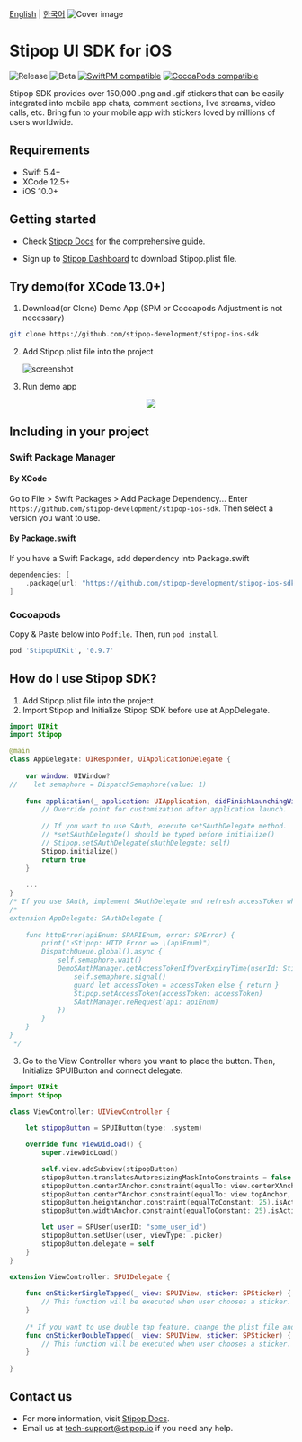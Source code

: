 [English](./README.md) | [한국어](./README.kr.md)
![Cover image](https://user-images.githubusercontent.com/30883319/139041228-f88b6e2f-4523-4d56-913e-927956e88dc6.png)

# Stipop UI SDK for iOS

![Release](https://img.shields.io/github/v/release/stipop-development/stipop-ios-sdk?sort=semver&style=flat&label=release)
![Beta](https://img.shields.io/github/v/release/stipop-development/stipop-ios-sdk?include_prereleases&sort=semver&style=flat&label=beta)
[![SwiftPM compatible](https://img.shields.io/badge/SwiftPM-compatible-green.svg?style=flat)](https://swift.org/package-manager/)
[![CocoaPods compatible](https://img.shields.io/badge/CocoaPods-compatible-green.svg?style=flat)](https://cocoapods.org/pods/Stipop)

Stipop SDK provides over 150,000 .png and .gif stickers that can be easily integrated into mobile app chats, comment sections, live streams, video calls, etc. Bring fun to your mobile app with stickers loved by millions of users worldwide.

## Requirements

- Swift 5.4+
- XCode 12.5+
- iOS 10.0+

## Getting started

- Check [Stipop Docs](https://docs.stipop.io/en/sdk/ios/get-started/quick-start) for the comprehensive guide.

- Sign up to [Stipop Dashboard](https://dashboard.stipop.io/create-application) to download Stipop.plist file.

## Try demo(for XCode 13.0+)

1. Download(or Clone) Demo App
   (SPM or Cocoapods Adjustment is not necessary)

```bash
git clone https://github.com/stipop-development/stipop-ios-sdk
```

2. Add Stipop.plist file into the project

   ![screenshot](https://user-images.githubusercontent.com/30883319/138623975-d5666bad-e0b4-405b-beaf-ed233e376135.png)

3. Run demo app

<p align="center"><img src="https://user-images.githubusercontent.com/30883319/139041399-d4aee7d3-387f-4f9e-a045-f239a0cc2918.png"></p>

## Including in your project

### Swift Package Manager

#### By XCode

Go to File > Swift Packages > Add Package Dependency...
Enter `https://github.com/stipop-development/stipop-ios-sdk`. Then select a version you want to use.

#### By Package.swift

If you have a Swift Package, add dependency into Package.swift

```swift
dependencies: [
    .package(url: "https://github.com/stipop-development/stipop-ios-sdk.git", .upToNextMajor(from: "0.9.7"))
]
```

### Cocoapods

Copy & Paste below into `Podfile`. Then, run `pod install`.

```ruby
pod 'StipopUIKit', '0.9.7'
```


How do I use Stipop SDK?
-------------------

1. Add Stipop.plist file into the project.
2. Import Stipop and Initialize Stipop SDK before use at AppDelegate.
```swift
import UIKit
import Stipop

@main
class AppDelegate: UIResponder, UIApplicationDelegate {
    
    var window: UIWindow?
//    let semaphore = DispatchSemaphore(value: 1)
    
    func application(_ application: UIApplication, didFinishLaunchingWithOptions launchOptions: [UIApplication.LaunchOptionsKey: Any]?) -> Bool {
        // Override point for customization after application launch.
        
        // If you want to use SAuth, execute setSAuthDelegate method.
        // *setSAuthDelegate() should be typed before initialize()
        // Stipop.setSAuthDelegate(sAuthDelegate: self)
        Stipop.initialize()
        return true
    }
    
    ...
}
/* If you use SAuth, implement SAuthDelegate and refresh accessToken when authorization error occured. */
/*
extension AppDelegate: SAuthDelegate {
    
    func httpError(apiEnum: SPAPIEnum, error: SPError) {
        print("⚡️Stipop: HTTP Error => \(apiEnum)")
        DispatchQueue.global().async {
            self.semaphore.wait()
            DemoSAuthManager.getAccessTokenIfOverExpiryTime(userId: Stipop.getUser().userID, completion: { accessToken in
                self.semaphore.signal()
                guard let accessToken = accessToken else { return }
                Stipop.setAccessToken(accessToken: accessToken)
                SAuthManager.reRequest(api: apiEnum)
            })
        }
    }
}
 */
```
3. Go to the View Controller where you want to place the button. Then, Initialize SPUIButton and connect delegate.

```swift
import UIKit
import Stipop

class ViewController: UIViewController {
  
    let stipopButton = SPUIButton(type: .system)

    override func viewDidLoad() {
        super.viewDidLoad()

        self.view.addSubview(stipopButton)
        stipopButton.translatesAutoresizingMaskIntoConstraints = false
        stipopButton.centerXAnchor.constraint(equalTo: view.centerXAnchor).isActive = true
        stipopButton.centerYAnchor.constraint(equalTo: view.topAnchor, constant: 150).isActive = true
        stipopButton.heightAnchor.constraint(equalToConstant: 25).isActive = true
        stipopButton.widthAnchor.constraint(equalToConstant: 25).isActive = true

        let user = SPUser(userID: "some_user_id")
        stipopButton.setUser(user, viewType: .picker)
        stipopButton.delegate = self
    }
}

extension ViewController: SPUIDelegate {
 
    func onStickerSingleTapped(_ view: SPUIView, sticker: SPSticker) {
        // This function will be executed when user chooses a sticker.
    }
  
    /* If you want to use double tap feature, change the plist file and implement this function. */
    func onStickerDoubleTapped(_ view: SPUIView, sticker: SPSticker) {
        // This function will be executed when user chooses a sticker.
    }
  
}
```

## Contact us

- For more information, visit [Stipop Docs](https://docs.stipop.io/en/sdk/ios/get-started/quick-start).
- Email us at tech-support@stipop.io if you need any help.
